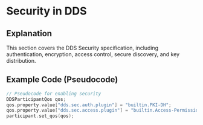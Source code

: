 # Security in DDS

## Explanation
This section covers the DDS Security specification, including authentication, encryption, access control, secure discovery, and key distribution.

## Example Code (Pseudocode)
```cpp
// Pseudocode for enabling security
DDSParticipantQos qos;
qos.property.value["dds.sec.auth.plugin"] = "builtin.PKI-DH";
qos.property.value["dds.sec.access.plugin"] = "builtin.Access-Permissions";
participant.set_qos(qos);
```
